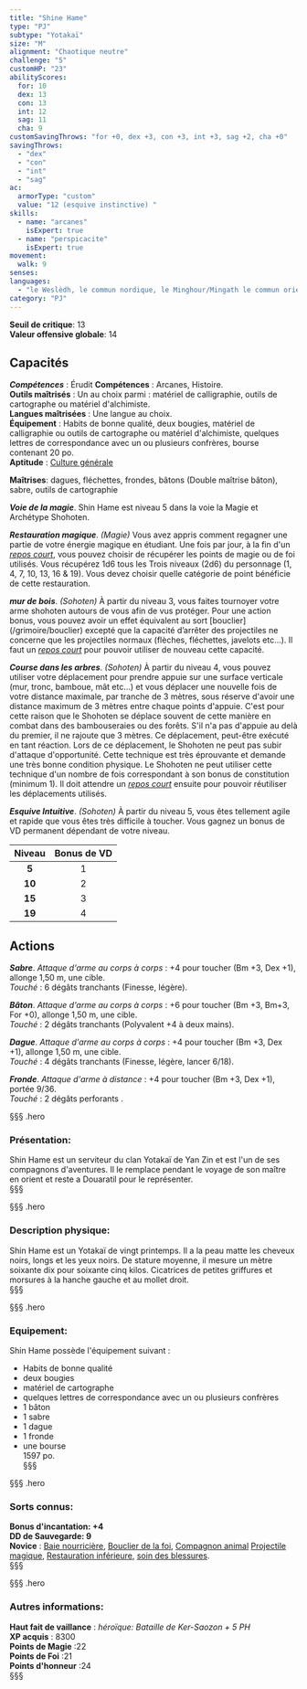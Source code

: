 ```yaml
---
title: "Shine Hame"
type: "PJ"
subtype: "Yotakaï"
size: "M"
alignment: "Chaotique neutre"
challenge: "5"
customHP: "23"
abilityScores:
  for: 10
  dex: 13
  con: 13
  int: 12
  sag: 11
  cha: 9
customSavingThrows: "for +0, dex +3, con +3, int +3, sag +2, cha +0"
savingThrows:
  - "dex"
  - "con"
  - "int"
  - "sag"
ac:
  armorType: "custom"
  value: "12 (esquive instinctive) "
skills:
  - name: "arcanes"
    isExpert: true
  - name: "perspicacite"
    isExpert: true
movement:
  walk: 9
senses:
languages:
  - "le Weslèdh, le commun nordique, le Minghour/Mingath le commun oriental, le Yotaï/Yohaï la langue des Yotakaï, le Yoth un dialecte Yotakaï "
category: "PJ"
---
```

**Seuil de critique**: 13          
**Valeur offensive globale**: 14      
## Capacités
_**Compétences**_ : Érudit
**Compétences** : Arcanes, Histoire.  
**Outils maîtrisés** : Un au choix parmi : matériel de calligraphie, outils de cartographe ou matériel d'alchimiste.  
**Langues maîtrisées** : Une langue au choix.  
**Équipement** : Habits de bonne qualité, deux bougies, matériel de calligraphie ou outils de cartographe ou matériel d'alchimiste, quelques lettres de correspondance avec un ou plusieurs confrères, bourse contenant 20 po.  
**Aptitude** : [Culture générale](/personnalite-et-historique/#culture-genérale)

**Maîtrises**: dagues, fléchettes, frondes, bâtons (Double maîtrise bâton), sabre, outils de cartographie  

_**Voie de la magie**_. Shin Hame est niveau 5 dans la voie la Magie et Archétype Shohoten.

_**Restauration magique**_. *(Magie)* Vous avez appris comment regagner une partie de votre énergie magique en étudiant. Une fois par jour, à la fin d'un [_repos court_](/gerer-la-sante-du-personnage/#repos-court), vous pouvez choisir de récupérer les points de magie ou de foi utilisés. Vous récupérez 1d6 tous les Trois niveaux (2d6) du personnage (1, 4, 7, 10, 13, 16 & 19). Vous devez choisir quelle catégorie de point bénéficie de cette restauration.

_**mur de bois**_. *(Sohoten)* À partir du niveau 3, vous faites tournoyer votre arme shohoten autours de vous afin de vus protéger. Pour une action bonus, vous pouvez avoir un effet équivalent au sort [bouclier] (/grimoire/bouclier) excepté que la capacité d’arrêter des projectiles ne concerne que les projectiles normaux (flèches, fléchettes, javelots etc…). Il faut un [_repos court_](/gerer-la-sante-du-personnage/#repos-court) pour pouvoir utiliser de nouveau cette capacité.  

_**Course dans les arbres**_. *(Sohoten)* À partir du niveau 4, vous pouvez utiliser votre déplacement pour prendre appuie sur une surface verticale (mur, tronc, bamboue, mât etc...) et vous déplacer une nouvelle fois de votre distance maximale, par tranche de 3 mètres, sous réserve d'avoir une distance maximum de 3 mètres entre chaque points d'appuie.
C'est pour cette raison que le Shohoten se déplace souvent de cette manière en combat dans des bambouseraies ou des forêts. S'il n'a pas d'appuie au delà du premier, il ne rajoute que 3 mètres.
Ce déplacement, peut-être exécuté en tant réaction. Lors de ce déplacement, le Shohoten ne peut pas subir d'attaque d'opportunité.
Cette technique est très éprouvante et demande une très bonne condition physique. Le Shohoten ne peut utiliser cette technique d'un nombre de fois correspondant à son bonus de constitution (minimum 1). Il doit attendre un [_repos court_](/gerer-la-sante-du-personnage/#repos-court) ensuite pour pouvoir réutiliser les déplacements utilisés.  

_**Esquive Intuitive**_. *(Sohoten)* À partir du niveau 5, vous êtes tellement agile et rapide que vous êtes très difficile à toucher. Vous gagnez un bonus de VD permanent dépendant de votre niveau.

|Niveau|Bonus de VD|
|:-:|:-:|
|**5**|1|
|**10**|2|
|**15**|3|
|**19**|4|



## Actions

_**Sabre**_. _Attaque d'arme au corps à corps_ : +4 pour toucher (Bm +3, Dex +1), allonge 1,50 m, une cible.  
_Touché_ : 6 dégâts tranchants (Finesse, légère).

_**Bâton**_. _Attaque d'arme au corps à corps_ : +6 pour toucher (Bm +3, Bm+3, For +0), allonge 1,50 m, une cible.  
_Touché_ : 2 dégâts tranchants (Polyvalent +4 à deux mains).

_**Dague**_. _Attaque d'arme au corps à corps_ : +4 pour toucher (Bm +3, Dex +1), allonge 1,50 m, une cible.  
_Touché_ : 4 dégâts tranchants (Finesse, légère, lancer 6/18).

_**Fronde**_. _Attaque d'arme à distance_ : +4 pour toucher (Bm +3, Dex +1), portée 9/36.  
_Touché_ : 2 dégâts perforants .

§§§ .hero
### Présentation:  
Shin Hame est un serviteur du clan Yotakaï de Yan Zin et est l'un de ses compagnons d'aventures. Il le remplace pendant le voyage de son maître en orient et reste a Douaratil pour le représenter.  
§§§

§§§ .hero
### Description physique:  
Shin Hame est un Yotakaï de vingt printemps. Il a la peau matte les cheveux noirs, longs et les yeux noirs. De stature moyenne, il mesure un mètre soixante dix pour soixante cinq kilos. Cicatrices de petites griffures et morsures à la hanche gauche et au mollet droit.  
§§§

§§§ .hero
### Equipement:  
Shin Hame possède l'équipement suivant :
- Habits de bonne qualité
- deux bougies
- matériel de cartographe
- quelques lettres de correspondance avec un ou plusieurs confrères
- 1 bâton
- 1 sabre
- 1 dague
- 1 fronde
- une bourse  
1597 po.  
§§§

§§§ .hero
### Sorts connus:  
**Bonus d'incantation: +4**  
**DD de Sauvegarde: 9**  
**Novice** : [Baie nourricière](/grimoire/baie-nourriciere), [Bouclier de la foi](/grimoire/bouclier-de-la-foi), [Compagnon animal](/grimoire/compagnon-animal) [Projectile magique](/grimoire/projectile-magique), [Restauration inférieure](/grimoire/restauration-inferieure), [soin des blessures](/grimoire/soin-des-blessures).    
§§§

§§§ .hero
### Autres informations:  
**Haut fait de vaillance** : *héroïque: Bataille de Ker-Saozon + 5 PH*  
**XP acquis** : 8300     
**Points de Magie** :22  
**Points de Foi** :21   
**Points d'honneur** :24    
§§§
